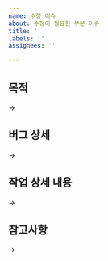 ```yaml
---
name: 수정 이슈
about: 수정이 필요한 부분 이슈
title: ''
labels: ''
assignees: ''

---
```


## 목적
->

## 버그 상세
->

## 작업 상세 내용
->

## 참고사항
->
